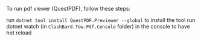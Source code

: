 To run pdf viewer (QuestPDF), follow these steps:

run `dotnet tool install QuestPDF.Previewer --global` to install the tool
run dotnet watch (in `ClashBard.Tow.Pdf.Console` folder) in the console to have hot reload